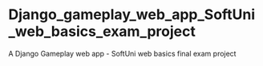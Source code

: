 # Django_gameplay_web_app_SoftUni_web_basics_exam_project
A Django Gameplay web app - SoftUni web basics final exam project
